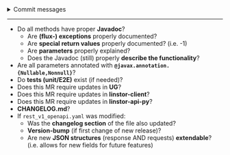 <details><summary>Commit messages</summary>

```
%{all_commits}
```
</details>

----------

* Do all methods have proper **Javadoc**?
   * Are **(flux-) exceptions** properly documented?
   * Are **special return values** properly documented? (i.e. -1)
   * Are **parameters** properly explained?
   * Does the Javadoc (still) properly **describe the functionality**?
* Are all parameters annotated with **`@javax.annotation.{Nullable,Nonnull}`**?
* Do **tests (unit/E2E)** exist (if needed)?
* Does this MR require updates in **UG**?
* Does this MR require updates in **linstor-client**?
* Does this MR require updates in **linstor-api-py**?
* **CHANGELOG.md**?
* If `rest_v1_openapi.yaml` was modified:
  * Was the **changelog section** of the file also updated?
  * **Version-bump** (if first change of new release)?
  * Are new **JSON structures** (response AND requests) **extendable**? (i.e. allows for new fields for future features)
